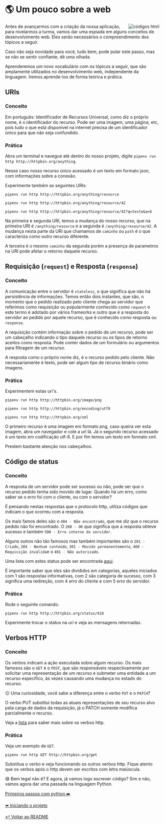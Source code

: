 # :earth_americas: Um pouco sobre a web

<p align="center">
  <img style="float: right;" src="/imgs/web.jpg" alt="códigos html"/>
</p>

Antes de avançarmos com a criação da nossa aplicação, para nivelarmos a turma, vamos dar uma espiada em alguns conceitos de desenvolvimento web. Eles serão necessários o compreendimento dos tópicos a seguir.

Caso não seja novidade para você, tudo bem, pode pular este passo, mas se não se sentir confiante, dê uma olhada.

Aprenderemos um novo vocabulário com os tópicos a seguir, que são amplamente utilizados no desenvolvimento web, independente da linguagem. Iremos aprende-los de forma teórica e prática.

## URIs

### Conceito

Em português: Identificador de Recursos Universal, como diz o próprio nome, é o identificador do recurso. Pode ser uma imagem, uma página, etc, pois tudo o que está disponível na internet precisa de um identificador único para que não seja confundido.

### Prática

Abra um terminal e navegue até dentro do nosso projeto, digite `pipenv run http http://httpbin.org/anything`.

Nesse caso nosso recurso único acessado é um texto em formato json, com informações sobre a conexão.

Experimente também as seguintes URIs:

`pipenv run http http://httpbin.org/anything/resource`

`pipenv run http http://httpbin.org/anything/resource/42`

`pipenv run http http://httpbin.org/anything/resource/42?q=teste&a=b`

Na primeira e segunda URI, temos a mudança do nosso recurso, que na primeira URI é `/anything/resource` e a segunda é `/anything/resource/42`. A mudança nesta parte da URI que chamamos de `caminho` ou `path` é o que caracteriza como outro recurso diferente.

A terceira é o mesmo `caminho` da segunda porém a presença de parametros na URI pode afetar o retorno daquele recurso.

## Requisição (`request`) e Resposta (`response`)

### Conceito

A comunicação entre o servidor é `stateless`, o que significa que não há persistência de informações. Temos então dois instantes, que são, o momento que o pedido realizado pelo cliente chega ao servidor que referimos como requisição ou popularmente conhecido como `request` e este termo é adotado por vários frameorks e outro que é a resposta do servidor ao pedido por aquele recurso, que é conhecido como resposta ou `response`.

A requisição contém informação sobre o pedido de um recurso, pode ser um cabeçalho indicando o tipo daquele recurso ou os tipos de retorno aceitos como resposta. Pode conter dados de um formulário ou argumentos para filtragem de um recurso.

A resposta como o próprio nome diz, é o recurso pedido pelo cliente. Não necessariamente é texto, pode ser algum tipo de recurso binário como imagens.

### Prática

Experimentem estas uri's.

`pipenv run http http://httpbin.org/image/png`

`pipenv run http http://httpbin.org/encoding/utf8`

`pipenv run http http://httpbin.org/xml`

O primeiro recurso é uma imagem em formato png, caso queira ver esta imagem, abra um navegador e cole a url lá. Já o segundo recurso acessado é um texto em codificação utf-8. E por fim temos um texto em formato xml.

Prestem bastante atenção nos cabeçalhos.

## Código de status

### Conceito

A resposta de um servidor pode ser sucesso ou não, pode ser que o recurso pedido tenha sido movido de lugar. Quando há um erro, como saber se o erro foi com o cliente, ou com o servidor?

É pensando nestas respostas que o protocolo http, utiliza códigos que indicam o que ocorreu com a resposta.

Os mais famos deles são o `404 - Não encontrado`, que me diz que o recurso pedido não foi encontrado. O `200 - OK` que significa que a resposta obteve sucesso e também `500 - Erro interno do servidor`.

Alguns outros não tão famosos mas também importantes são o `201 - Criado`, `204 - Nenhum conteúdo`, `301 - Movido permanentemente`, `400 - Requisição inválida`e o `401 - Não autorizado`.

Uma lista com estes status pode ser encontrada [aqui](https://developer.mozilla.org/pt-BR/docs/Web/HTTP/Status).

É importante saber que eles são divididos em categorias, aqueles iniciados com 1 são respostas informativas, com 2 são categoria de sucesso, com 3 significa uma redireção, com 4 erro do cliente e com 5 erro do servidor.


### Prática

Rode o seguinte comando.

`pipenv run http http://httpbin.org/status/418`

Experimente trocar o status na uri e veja as mensagens retornadas.

## Verbos HTTP

### Conceito

Os verbos indicam a ação executada sobre algum recurso. Os mais famosos são o `GET` e o `POST`, que são responsáveis respectivamente por solicitar uma representação de um recurso e submeter uma entidade a um recurso específico, às vezes causando uma mudança no estado do recurso.

:confused: Uma curiosidade, você sabe a diferença entre o verbo `PUT` e o `PATCH`?

O verbo PUT substitui todas as atuais representações de seu recurso alvo pela carga de dados da requisição, já o PATCH somente modifica parcialmente o recurso.

Veja a [lista](https://developer.mozilla.org/pt-BR/docs/Web/HTTP/Methods) para saber mais sobre os verbos http.

### Prática

Veja um exemplo de `GET`.

`pipenv run http GET http://httpbin.org/get`

Substitua o verbo e veja funcionando os outros verbos http. Fique atento que os verbos após o http devem ser escritos com letra maiúscula.

:smile: Bem legal não é? E agora, já vamos logo escrever código? Sim e não, vamos agora dar uma passada na linguagem Python.


[Primeiros passos com python :arrow_right:](python.md)

[:arrow_left: Iniciando o projeto](projeto.md)

[:leftwards_arrow_with_hook: Voltar ao README ](README.md)
